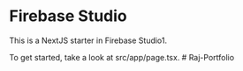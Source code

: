 # Firebase Studio

This is a NextJS starter in Firebase Studio1.

To get started, take a look at src/app/page.tsx.
#   R a j - P o r t f o l i o 
 
 